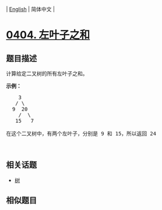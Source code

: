 
| [English](README_EN.md) | 简体中文 |
# [0404. 左叶子之和](https://leetcode-cn.com/problems/sum-of-left-leaves/)
## 题目描述
<p>计算给定二叉树的所有左叶子之和。</p>

<p><strong>示例：</strong></p>

<pre>
    3
   / \
  9  20
    /  \
   15   7

在这个二叉树中，有两个左叶子，分别是 9 和 15，所以返回 24</pre>

<p>&nbsp;</p>

## 相关话题
- [树](https://leetcode-cn.com/tag/tree)
## 相似题目

